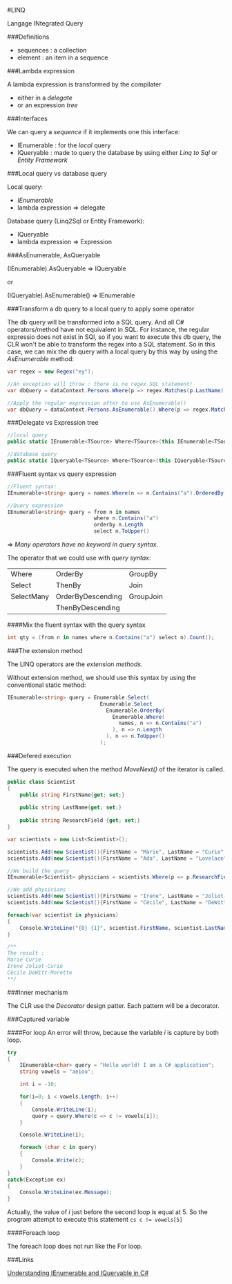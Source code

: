 #LINQ

Langage INtegrated Query

###Definitions

- sequences : a collection
- element : an item in a sequence

###Lambda expression

A lambda expression is transformed by the compilater 
- either in a _delegate_
- or an expression _tree_ 


###Interfaces

We can query a _sequence_ if it implements one this interface:
- IEnumerable : for the _local_ query
- IQueryable : made to query the database by using either _Linq to Sql_ or _Entity Framework_

###Local query vs database query

Local query:
- _IEnumerable<T>_
- lambda expression => delegate

Database query (Linq2Sql or Entity Framework):
- IQueryable
- lambda expression => Expression


###AsEnumerable, AsQueryable

(IEnumerable<T>).AsQueryable => IQueryable<T>

or

(IQueryable<T>).AsEnumerable() => IEnumerable<T>

###Transform a db query to a local query to apply some operator

The db query will be transformed into a SQL query. And all C# operators/method have not equivalent in SQL. 
For instance, the regular expressio does not exist in SQl, so if you want to execute this db query, the CLR won't be able to transform the regex into a SQL statement. So in this case, we can mix the db query with a local query by this way by using the _AsEnumerable_ method:


```cs
var regex = new Regex("ey");

//An exception will throw : there is no regex SQL statement!
var dbQuery = dataContext.Persons.Where(p => regex.Matches(p.LastName).Count > 1);

//Apply the regular expression after to use AsEnumerable()
var dbQuery = dataContext.Persons.AsEnumerable().Where(p => regex.Matches(p.LastName).Count > 1);
```

###Delegate vs Expression tree

```cs
//local query
public static IEnumerable<TSource> Where<TSource>(this IEnumerable<TSource> source, Func<TSource,bool> predicate)

//database query
public static IQueryable<TSource> Where<TSource>(this IQueryable<TSource> source, Expression<Func<TSource,bool>> predicate)
```

###Fluent syntax vs query expression

```cs
//Fluent syntax:
IEnumerable<string> query = names.Where(n => n.Contains("a").OrderedBy(n => n.Length).Select(n => n.ToUpper());

//Query expression
IEnumerable<string> query = from n in names
                            where n.Contains("a")
                            orderby n.Length
                            select n.ToUpper()
```

=> _Many operators have no keyword in query syntax_.

The operator that we could use with _query syntax_:

|           |                   |           |
|-----------|-------------------|-----------|
| Where     | OrderBy           | GroupBy   |
|Select     | ThenBy            | Join      |
|SelectMany | OrderByDescending | GroupJoin |
|           | ThenByDescending  |           |


####Mix the fluent syntax with the query syntax

```cs
int qty = (from n in names where n.Contains("a") select n).Count();
```


###The extension method

The LINQ operators are the _extension methods_.

Without extension method, we should use this syntax by using the conventional static method:

```cs
IEnumerable<string> query = Enumerable.Select(
                              Enumerable.Select
                                Enumerable.OrderBy(
                                  Enumerable.Where(
                                    names, n => n.Contains("a")
                                  ), n => n.Length
                                ), n => n.ToUpper()
                              );
```



###Defered execution

The query is executed when the method _MoveNext()_ of the iterator is called.

```cs
public class Scientist
{
    public string FirstName{get; set;}
    
    public string LastName{get; set;}
        
    public string ResearchField {get; set;}    
}

var scientists = new List<Scientist>();

scientists.Add(new Scientist(){FirstName = "Marie", LastName = "Curie", ResearchField = "Physics"});
scientists.Add(new Scientist(){FirstName = "Ada", LastName = "Lovelace", ResearchField = "Mathematics"});

//We build the query
IEnumerable<Scientist> physicians = scientists.Where(p => p.ResearchField == "Physics");

//We add physicians
scientists.Add(new Scientist(){FirstName = "Irene", LastName = "Joliot-Curie", ResearchField = "Physics"});
scientists.Add(new Scientist(){FirstName = "Cécile", LastName = "DeWitt-Morette", ResearchField = "Physics"});

foreach(var scientist in physicians)
{
    Console.WriteLine("{0} {1}", scientist.FirstName, scientist.LastName);
}

/**
The result : 
Marie Curie
Irene Joliot-Curie
Cécile DeWitt-Morette
**/

```

###Inner mechanism

The CLR use the _Decorator_ design patter. Each pattern will be a decorator.

###Captured variable

####For loop
An error will throw, because the variable _i_ is capture by both loop.


```cs
try
{
    IEnumerable<char> query = "Hello world! I am a C# application";
    string vowels = "aeiou";

    int i = -10;

    for(i=0; i < vowels.Length; i++)
    {
        Console.WriteLine(i);
        query = query.Where(c => c != vowels[i]);
    }

    Console.WriteLine(i);

    foreach (char c in query)
    {
        Console.Write(c);
    }
}
catch(Exception ex)
{
    Console.WriteLine(ex.Message);
}

```

Actually, the value of _i_ just before the second loop is equal at 5. So the program attempt to execute this statement 
```cs c != vowels[5] ```

####Foreach loop

The foreach loop does not run like the For loop.




###Links

[Understanding IEnumerable and IQueryable in C#](http://blog.falafel.com/understanding-ienumerable-iqueryable-c/)

